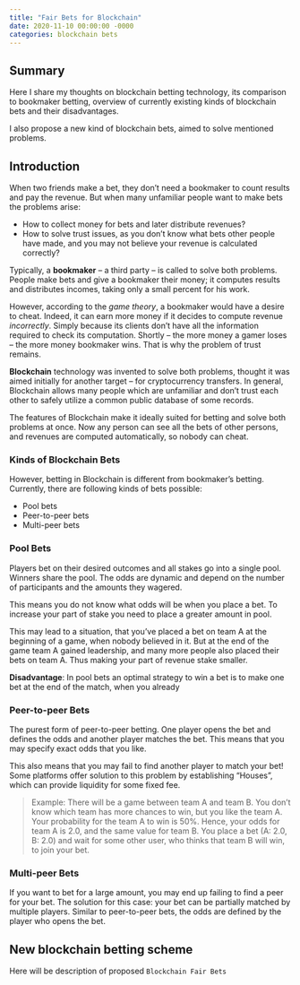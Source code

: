 ```yaml
---
title: "Fair Bets for Blockchain"
date: 2020-11-10 00:00:00 -0000
categories: blockchain bets
---
```


## Summary

Here I share my thoughts on blockchain betting technology, its comparison to bookmaker betting,
overview of currently existing kinds of blockchain bets and their disadvantages.

I also propose a new kind of blockchain bets, aimed to solve mentioned problems.

## Introduction

When two friends make a bet, they don’t need a bookmaker to count results and pay the revenue.
But when many unfamiliar people want to make bets the problems arise:
 
- How to collect money for bets and later distribute revenues?
- How to solve trust issues, as you don’t know what bets other people have made,
  and you may not believe your revenue is calculated correctly?

Typically, a **bookmaker** – a third party – is called to solve both problems.
People make bets and give a bookmaker their money;
it computes results and distributes incomes, taking only a small percent for his work.

However, according to the *game theory*, a bookmaker would have a desire to cheat.
Indeed, it can earn more money if it decides to compute revenue *incorrectly*.
Simply because its clients don’t have all the information required to check its computation.
Shortly – the more money a gamer loses – the more money bookmaker wins.
That is why the problem of trust remains.

**Blockchain** technology was invented to solve both problems,
thought it was aimed initially for another target – for cryptocurrency transfers.
In general, Blockchain allows many people which are unfamiliar and don’t trust each other
to safely utilize a common public database of some records.

The features of Blockchain make it ideally suited for betting and solve both problems at once.
Now any person can see all the bets of other persons, and revenues are computed automatically, so nobody can cheat.

### Kinds of Blockchain Bets

However, betting in Blockchain is different from bookmaker’s betting.
Currently, there are following kinds of bets possible:

- Pool bets
- Peer-to-peer bets
- Multi-peer bets

### Pool Bets

Players bet on their desired outcomes and all stakes go into a single pool.
Winners share the pool.
The odds are dynamic and depend on the number of participants and the amounts they wagered.

This means you do not know what odds will be when you place a bet.
To increase your part of stake you need to place a greater amount in pool.

This may lead to a situation, that you’ve placed a bet on team A at the beginning of a game,
when nobody believed in it.
But at the end of the game team A gained leadership,
and many more people also placed their bets on team A.
Thus making your part of revenue stake smaller.

**Disadvantage**: In pool bets an optimal strategy to win a bet
is to make one bet at the end of the match, when you already 

### Peer-to-peer Bets

The purest form of peer-to-peer betting.
One player opens the bet and defines the odds and another player matches the bet.
This means that you may specify exact odds that you like.

This also means that you may fail to find another player to match your bet!
Some platforms offer solution to this problem by establishing “Houses”,
which can provide liquidity for some fixed fee.

> Example:
> There will be a game between team A and team B.
> You don’t know which team has more chances to win, but you like the team A.
> Your probability for the team A to win is 50%.
> Hence, your odds for team A is 2.0, and the same value for team B.
> You place a bet (A: 2.0, B: 2.0) and wait for some other user, who thinks that team B will win, to join your bet.

### Multi-peer Bets

If you want to bet for a large amount, you may end up failing to find a peer for your bet.
The solution for this case: your bet can be partially matched by multiple players.
Similar to peer-to-peer bets, the odds are defined by the player who opens the bet.

## New blockchain betting scheme

Here will be description of proposed `Blockchain Fair Bets`
